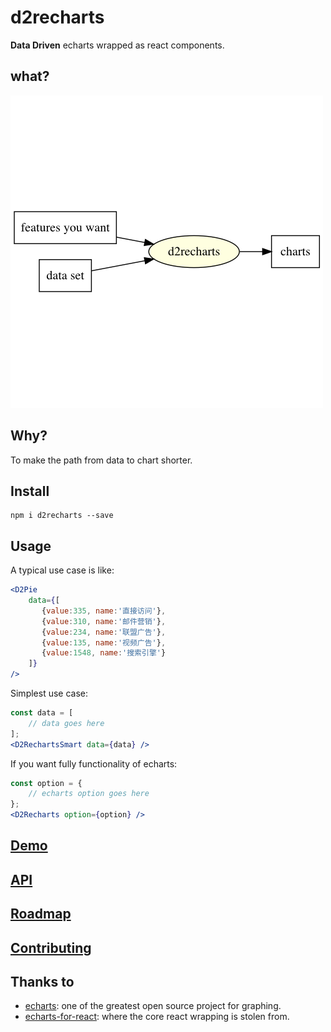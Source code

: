 d2recharts
==========

**Data Driven** echarts wrapped as react components.

## what?

![data-flow](doc/data-flow.png)

## Why?

To make the path from data to chart shorter.

## Install

```shell
npm i d2recharts --save
```

## Usage

A typical use case is like:

```jsx
<D2Pie
    data={[
       {value:335, name:'直接访问'},
       {value:310, name:'邮件营销'},
       {value:234, name:'联盟广告'},
       {value:135, name:'视频广告'},
       {value:1548, name:'搜索引擎'}
    ]}
/>
```

Simplest use case:

```jsx
const data = [
    // data goes here
];
<D2RechartsSmart data={data} />
```

If you want fully functionality of echarts:

```jsx
const option = {
    // echarts option goes here
};
<D2Recharts option={option} />
```

## [Demo](./demo)

## [API](./doc/api.md)

## [Roadmap](./doc/roadmap.md)

## [Contributing](./doc/contributing.md)

## Thanks to

* [echarts](https://github.com/ecomfe/echarts): one of the greatest open source project for graphing.
* [echarts-for-react](https://github.com/hustcc/echarts-for-react): where the core react wrapping is stolen from.
